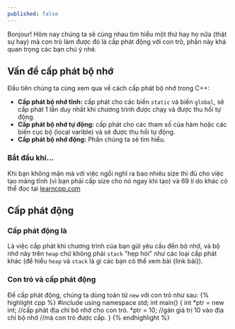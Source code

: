 ```yaml
---
published: false
---
```

Bonjour! Hôm nay chúng ta sẽ cùng nhau tìm hiểu một thứ hay ho nữa (thật sự hay) mà con trỏ làm được đó là cấp phát động với con trỏ, phần này khá quan trọng các bạn chú ý nhé.
## Vấn đề cấp phát bộ nhớ
Đầu tiên chúng ta cùng xem qua về cách cấp phát bộ nhớ trong C++:
 - **Cấp phát bộ nhớ tĩnh:** cấp phát cho các biến ``static`` và biến ``global``, sẽ cấp phát 1 lần duy nhất khi chương trình được chạy và được thu hồi tự động.
 - **Cấp phát bộ nhớ tự động:** cấp phát cho các tham số của hàm hoặc các biến cục bộ (local varible) và sẽ được thu hồi tự động.
 - **Cấp phát bộ nhớ động:** Phần chúng ta sẽ tìm hiểu.

### Bắt đầu khi...
Khi bạn không mặn mà với việc ngồi nghĩ ra bao nhiêu size thì đủ cho việc tạo mảng tĩnh (vì bạn phải cấp size cho nó ngay khi tạo) và 69 lí do khác có thể đọc tại [learncpp.com](https://www.learncpp.com/cpp-tutorial/69-dynamic-memory-allocation-with-new-and-delete/)
## Cấp phát động
### Cấp phát động là
Là việc cấp phát khi chương trình của bạn gửi yêu cầu đến bộ nhớ, và bộ nhớ này trên ``heap`` chứ không phải ``stack`` "hẹp hòi" như các loại cấp phát khác (để hiểu ``heap`` và ``stack`` là gì các bạn có thể xem bài {link bài}).
### Con trỏ và cấp phát động
Để cấp phát động, chúng ta dùng toán tử ``new`` với con trỏ như sau:
{% highlight cpp %}
	#include <iostream>
  	using namespace std;
  	int main()
  	{
  		int *ptr = new int; //cấp phát địa chỉ bộ nhớ cho con trỏ.
  		*ptr = 10;		  //gán giá trị 10 vào địa chỉ bộ nhớ 
  							//mà con trỏ được cấp. 
  	}
{% endhighlight %}
